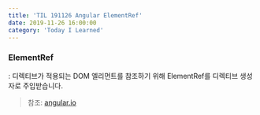 ```yaml
---
title: 'TIL 191126 Angular ElementRef'
date: 2019-11-26 16:00:00
category: 'Today I Learned'
---
```


### ElementRef

: 디렉티브가 적용되는 DOM 엘리먼트를 참조하기 위해 ElementRef를 디렉티브 생성자로 주입받습니다.

> 참조: [angular.io](https://angular.kr/guide/attribute-directives)

